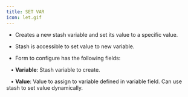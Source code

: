 ```yaml
---
title: SET VAR
icon: let.gif
---
```


* Creates a new stash variable and set its value to a specific value. 

* Stash is accessible to set value to new variable. 

* Form to configure has the following fields: <br />

&nbsp; &nbsp;• **Variable**: Stash variable to create. <br />

&nbsp; &nbsp;• **Value**: Value to assign to variable defined in variable field. Can use stash to set value dynamically. 


